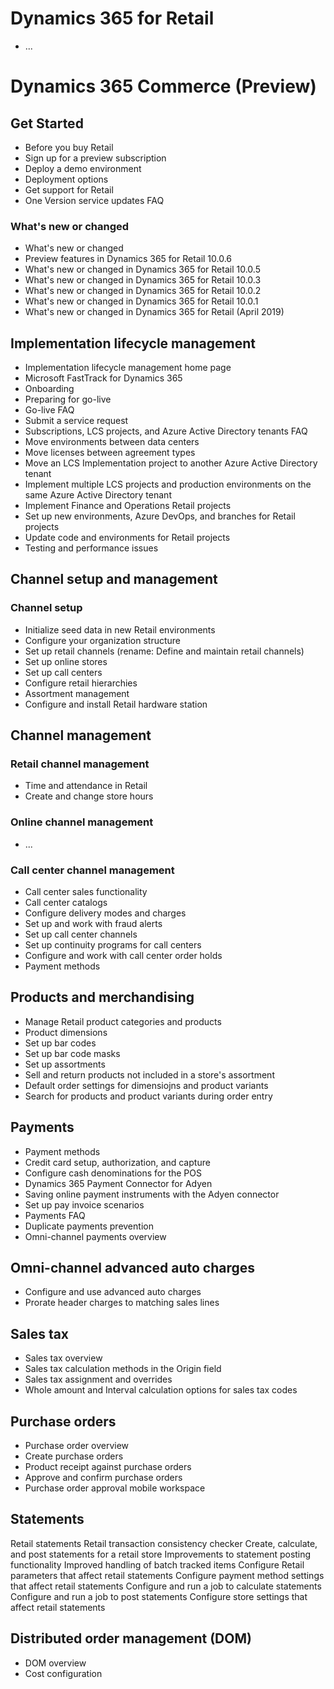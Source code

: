 # Dynamics 365 for Retail
* ...
# Dynamics 365 Commerce (Preview)
## Get Started
* Before you buy Retail
* Sign up for a preview subscription
* Deploy a demo environment
* Deployment options
* Get support for Retail
* One Version service updates FAQ
### What's new or changed
* What's new or changed
* Preview features in Dynamics 365 for Retail 10.0.6
* What's new or changed in Dynamics 365 for Retail 10.0.5
* What's new or changed in Dynamics 365 for Retail 10.0.3
* What's new or changed in Dynamics 365 for Retail 10.0.2
* What's new or changed in Dynamics 365 for Retail 10.0.1
* What's new or changed in Dynamics 365 for Retail (April 2019)
## Implementation lifecycle management
* Implementation lifecycle management home page
* Microsoft FastTrack for Dynamics 365
* Onboarding
* Preparing for go-live
* Go-live FAQ
* Submit a service request
* Subscriptions, LCS projects, and Azure Active Directory tenants FAQ
* Move environments between data centers
* Move licenses between agreement types
* Move an LCS Implementation project to another Azure Active Directory tenant
* Implement multiple LCS projects and production environments on the same Azure Active Directory tenant
* Implement Finance and Operations Retail projects
* Set up new environments, Azure DevOps, and branches for Retail projects
* Update code and environments for Retail projects
* Testing and performance issues
## Channel setup and management
### Channel setup
* Initialize seed data in new Retail environments
* Configure your organization structure
* Set up retail channels (rename: Define and maintain retail channels)
* Set up online stores
* Set up call centers
* Configure retail hierarchies
* Assortment management
* Configure and install Retail hardware station
## Channel management
### Retail channel management
* Time and attendance in Retail
* Create and change store hours
### Online channel management
* ...
### Call center channel management
* Call center sales functionality
* Call center catalogs
* Configure delivery modes and charges
* Set up and work with fraud alerts
* Set up call center channels
* Set up continuity programs for call centers
* Configure and work with call center order holds
* Payment methods
## Products and merchandising
* Manage Retail product categories and products
* Product dimensions
* Set up bar codes
* Set up bar code masks
* Set up assortments
* Sell and return products not included in a store's assortment
* Default order settings for dimensiojns and product variants
* Search for products and product variants during order entry
## Payments
* Payment methods
* Credit card setup, authorization, and capture
* Configure cash denominations for the POS
* Dynamics 365 Payment Connector for Adyen
* Saving online payment instruments with the Adyen connector
* Set up pay invoice scenarios
* Payments FAQ
* Duplicate payments prevention
* Omni-channel payments overview
## Omni-channel advanced auto charges
* Configure and use advanced auto charges
* Prorate header charges to matching sales lines
## Sales tax 
* Sales tax overview
* Sales tax calculation methods in the Origin field
* Sales tax assignment and overrides
* Whole amount and Interval calculation options for sales tax codes
## Purchase orders
* Purchase order overview
* Create purchase orders
* Product receipt against purchase orders
* Approve and confirm purchase orders
* Purchase order approval mobile workspace
## Statements
Retail statements
Retail transaction consistency checker
Create, calculate, and post statements for a retail store
Improvements to statement posting functionality
Improved handling of batch tracked items
Configure Retail parameters that affect retail statements
Configure payment method settings that affect retail statements
Configure and run a job to calculate statements
Configure and run a job to post statements
Configure store settings that affect retail statements
## Distributed order management (DOM)
* DOM overview
* Cost configuration
